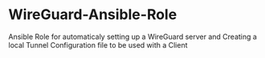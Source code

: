 # WireGuard-Ansible-Role
Ansible Role for automaticaly setting up a WireGuard server and Creating a local Tunnel Configuration file to be used with a Client
